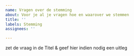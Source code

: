 ```yaml
---
name: Vragen over de stemming
about: Voor je al je vragen hoe en waarover we stemmen
title: ''
labels: Stemming
assignees: ''

---
```


zet de vraag in de Titel & geef hier indien nodig een uitleg

